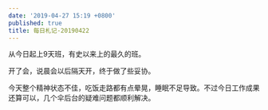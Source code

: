 ```yaml
---
date: '2019-04-27 15:19 +0800'
published: true
title: 每日札记-20190422
---
```

从今日起上9天班，有史以来上的最久的班。

开了会，说晨会以后隔天开，终于做了些妥协。

今天整个精神状态不佳，吃饭走路都有点晕晃，睡眠不足导致。不过今日工作成果还算可以，几个伞后台的疑难问题都顺利解决。
